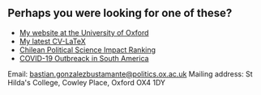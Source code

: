 ## Perhaps you were looking for one of these?

- [My website at the University of Oxford](http://users.ox.ac.uk/~shil5311/)
- [My latest CV-LaTeX](https://github.com/bgonzalezbustamante/CV-LaTeX)
- [Chilean Political Science Impact Ranking](http://users.ox.ac.uk/~shil5311/ranking/)
- [COVID-19 Outbreack in South America](https://bgonzalezbustamante.github.io/COVID-19-South-America/)

Email: bastian.gonzalezbustamante@politics.ox.ac.uk
Mailing address: St Hilda's College, Cowley Place, Oxford OX4 1DY
